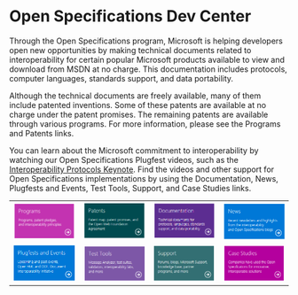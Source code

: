 # Open Specifications Dev Center

Through the Open Specifications program, Microsoft is helping developers open new opportunities by making technical documents related to interoperability for certain popular Microsoft products available to view and download from MSDN at no charge. This documentation includes protocols, computer languages, standards support, and data portability.

Although the technical documents are freely available, many of them include patented inventions. Some of these patents are available at no charge under the patent promises. The remaining patents are available through various programs. For more information, please see the Programs and Patents links.

You can learn about the Microsoft commitment to interoperability by watching our Open Specifications Plugfest videos, such as the [Interoperability Protocols Keynote]("https://channel9.msdn.com/events/open-specifications-plugfests/redmond-interoperability-protocols-plugfest-2015/microsoft-redmond-plugfest-2015-keynote"). Find the videos and other support for Open Specifications implementations by using the Documentation, News, Plugfests and Events, Test Tools, Support, and Case Studies links.

|||||
|---|---|---|---|
|[![Programs](./images/programs.png)]("https://msdn.microsoft.com/en-us/openspecifications/dn646761?f=255&MSPPError=-2147217396")|[![Patents](./images/patents.png)]("https://msdn.microsoft.com/en-us/openspecifications/dn750984")|[![Documentation](./images/documentation.png)]("https://msdn.microsoft.com/library/dd208104.aspx")|[![News](./images/news.png)]("https://msdn.microsoft.com/en-us/openspecifications/dn889925")|
|[![Plugfests and Events](./images/plugfests.png)]("https://interopevents.com/")|[![Test Tools](./images/testtools.png)]("https://msdn.microsoft.com/en-us/openspecifications/dn750986")|[![Support](./images/support.png)]("https://msdn.microsoft.com/en-us/openspecifications/cc816063")|[![Case Studies](./images/casestudies.png)]("https://msdn.microsoft.com/en-us/openspecifications/dn771146")|